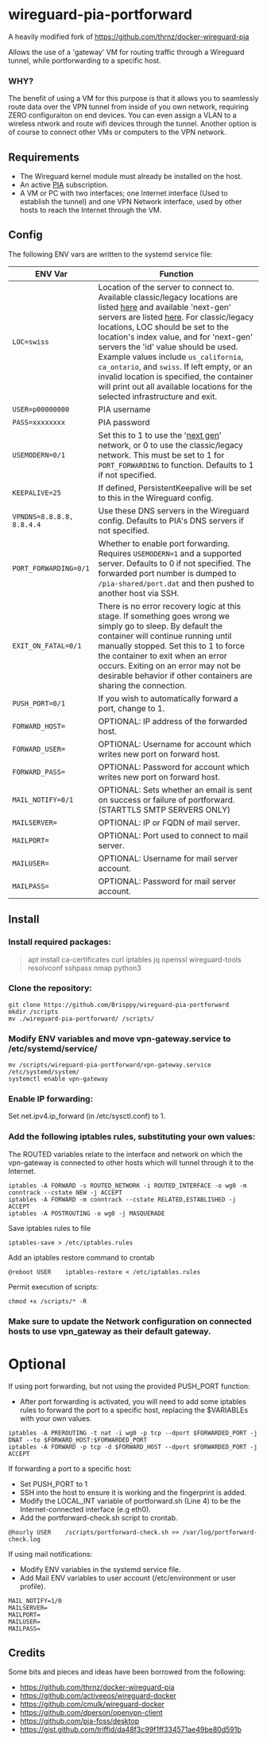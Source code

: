 # wireguard-pia-portforward

A heavily modified fork of https://github.com/thrnz/docker-wireguard-pia

Allows the use of a 'gateway' VM for routing traffic through a Wireguard tunnel, while portforwarding to a specific host.

### WHY?
The benefit of using a VM for this purpose is that it allows you to seamlessly route data over the VPN tunnel from inside of you own network, requiring ZERO configuraiton on end devices. You can even assign a VLAN to a wireless ntwork and route wifi devices through the tunnel. Another option is of course to connect other VMs or computers to the VPN network.

## Requirements
* The Wireguard kernel module must already be installed on the host.
* An active [PIA](https://www.privateinternetaccess.com) subscription.
* A VM or PC with two interfaces; one Internet interface (Used to establish the tunnel) and one VPN Network interface, used by other hosts to reach the Internet through the VM.

## Config
The following ENV vars are written to the systemd service file:

| ENV Var | Function |
|-------|------|
|```LOC=swiss```|Location of the server to connect to. Available classic/legacy locations are listed [here](https://www.privateinternetaccess.com/vpninfo/servers?version=1001&client=x-alpha) and available 'next-gen' servers are listed [here](https://serverlist.piaservers.net/vpninfo/servers/new). For classic/legacy locations, LOC should be set to the location's index value, and for 'next-gen' servers the 'id' value should be used. Example values include ```us_california```, ```ca_ontario```, and ```swiss```. If left empty, or an invalid location is specified, the container will print out all available locations for the selected infrastructure and exit.
|```USER=p00000000```|PIA username
|```PASS=xxxxxxxx```|PIA password
|```USEMODERN=0/1```| Set this to 1 to use the '[next gen](https://www.privateinternetaccess.com/blog/private-internet-access-next-generation-network-now-available-for-beta-preview/)' network, or 0 to use the classic/legacy network. This must be set to 1 for ```PORT_FORWARDING``` to function. Defaults to 1 if not specified.
|```KEEPALIVE=25```|If defined, PersistentKeepalive will be set to this in the Wireguard config.
|```VPNDNS=8.8.8.8, 8.8.4.4```|Use these DNS servers in the Wireguard config. Defaults to PIA's DNS servers if not specified.
|```PORT_FORWARDING=0/1```|Whether to enable port forwarding. Requires ```USEMODERN=1``` and a supported server. Defaults to 0 if not specified. The forwarded port number is dumped to ```/pia-shared/port.dat``` and then pushed to another host via SSH.
|```EXIT_ON_FATAL=0/1```|There is no error recovery logic at this stage. If something goes wrong we simply go to sleep. By default the container will continue running until manually stopped. Set this to 1 to force the container to exit when an error occurs. Exiting on an error may not be desirable behavior if other containers are sharing the connection.
|```PUSH_PORT=0/1```|If you wish to automatically forward a port, change to 1.
|```FORWARD_HOST=```|OPTIONAL: IP address of the forwarded host.
|```FORWARD_USER=```|OPTIONAL: Username for account which writes new port on forward host.
|```FORWARD_PASS=```|OPTIONAL: Password for account which writes new port on forward host.
|```MAIL_NOTIFY=0/1```|OPTIONAL: Sets whether an email is sent on success or failure of portforward. (STARTTLS SMTP SERVERS ONLY)
|```MAILSERVER=```|OPTIONAL: IP or FQDN of mail server.
|```MAILPORT=```|OPTIONAL: Port used to connect to mail server.
|```MAILUSER=```|OPTIONAL: Username for mail server account.
|```MAILPASS=```|OPTIONAL: Password for mail server account.

## Install
### Install required packages:
> apt install ca-certificates curl iptables jq openssl wireguard-tools resolvconf sshpass nmap python3

### Clone the repository:
```
git clone https://github.com/Brisppy/wireguard-pia-portforward
mkdir /scripts
mv ./wireguard-pia-portforward/ /scripts/
```

### Modify ENV variables and move vpn-gateway.service to /etc/systemd/service/
```
mv /scripts/wireguard-pia-portforward/vpn-gateway.service /etc/systemd/system/
systemctl enable vpn-gateway
```

### Enable IP forwarding:

Set net.ipv4.ip_forward (in /etc/sysctl.conf) to 1.

### Add the following iptables rules, substituting your own values:

The ROUTED variables relate to the interface and network on which the vpn-gateway is connected to other hosts which will tunnel through it to the Internet.
```
iptables -A FORWARD -s ROUTED_NETWORK -i ROUTED_INTERFACE -o wg0 -m conntrack --cstate NEW -j ACCEPT
iptables -A FORWARD -m conntrack --cstate RELATED,ESTABLISHED -j ACCEPT
iptables -A POSTROUTING -o wg0 -j MASQUERADE
```

Save iptables rules to file
```
iptables-save > /etc/iptables.rules
```

Add an iptables restore command to crontab
```
@reboot USER    iptables-restore < /etc/iptables.rules
```

Permit execution of scripts:
```
chmod +x /scripts/* -R
```

### Make sure to update the Network configuration on connected hosts to use vpn_gateway as their default gateway.

# Optional
If using port forwarding, but not using the provided PUSH_PORT function:
* After port forwarding is activated, you will need to add some iptables rules to forward the port to a specific host, replacing the $VARIABLEs with your own values.
```
iptables -A PREROUTING -t nat -i wg0 -p tcp --dport $FORWARDED_PORT -j DNAT --to $FORWARD_HOST:$FORWARDED_PORT
iptables -A FORWARD -p tcp -d $FORWARD_HOST --dport $FORWARDED_PORT -j ACCEPT
```

If forwarding a port to a specific host:
* Set PUSH_PORT to 1
* SSH into the host to ensure it is working and the fingerprint is added.
* Modify the LOCAL_INT variable of portforward.sh (Line 4) to be the Internet-connected interface (e.g eth0).
* Add the portforward-check.sh script to crontab.
```
@hourly USER    /scripts/portforward-check.sh >> /var/log/portforward-check.log
```

If using mail notifications:
* Modify ENV variables in the systemd service file.
* Add Mail ENV variables to user account (/etc/environment or user profile).
```
MAIL_NOTIFY=1/0
MAILSERVER=
MAILPORT=
MAILUSER=
MAILPASS=
```

## Credits
Some bits and pieces and ideas have been borrowed from the following:
* https://github.com/thrnz/docker-wireguard-pia
* https://github.com/activeeos/wireguard-docker
* https://github.com/cmulk/wireguard-docker
* https://github.com/dperson/openvpn-client
* https://github.com/pia-foss/desktop
* https://gist.github.com/triffid/da48f3c99f1ff334571ae49be80d591b
